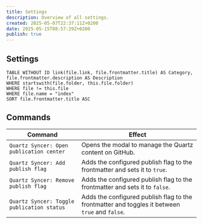 ```yaml
---
title: Settings
description: Overview of all settings.
created: 2025-05-07T22:37:11Z+0200
date: 2025-05-15T08:57:29Z+0200
publish: true
---
```


## Settings

```dataview
TABLE WITHOUT ID link(file.link, file.frontmatter.title) AS Category, file.frontmatter.description AS Description
WHERE startswith(file.folder, this.file.folder)
WHERE file != this.file
WHERE file.name = "index"
SORT file.frontmatter.title ASC
```

## Commands

| Command | Effect |
| --- | --- |
| `Quartz Syncer: Open publication center` | Opens the modal to manage the Quartz content on GitHub. |
| `Quartz Syncer: Add publish flag` | Adds the configured publish flag to the frontmatter and sets it to `true`. |
| `Quartz Syncer: Remove publish flag` | Adds the configured publish flag to the frontmatter and sets it to `false`. |
| `Quartz Syncer: Toggle publication status` | Adds the configured publish flag to the frontmatter and toggles it between `true` and `false`. |
